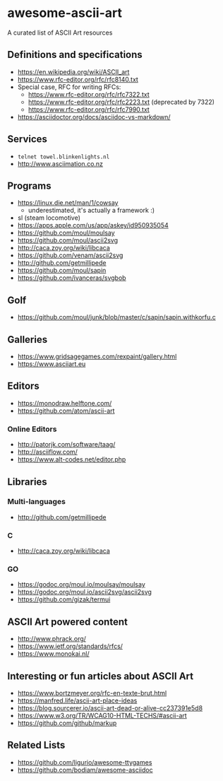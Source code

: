 # awesome-ascii-art

A curated list of ASCII Art resources

## Definitions and specifications

* https://en.wikipedia.org/wiki/ASCII_art
* https://www.rfc-editor.org/rfc/rfc8140.txt
* Special case, RFC for writing RFCs:
  * https://www.rfc-editor.org/rfc/rfc7322.txt
  * https://www.rfc-editor.org/rfc/rfc2223.txt (deprecated by 7322)
  * https://www.rfc-editor.org/rfc/rfc7990.txt
* https://asciidoctor.org/docs/asciidoc-vs-markdown/

## Services

* `telnet towel.blinkenlights.nl`
* http://www.asciimation.co.nz

## Programs

* https://linux.die.net/man/1/cowsay
  * underestimated, it's actually a framework :)
* sl (steam locomotive)
* https://apps.apple.com/us/app/askey/id950935054
* https://github.com/moul/moulsay
* https://github.com/moul/ascii2svg
* http://caca.zoy.org/wiki/libcaca
* https://github.com/venam/ascii2svg
* http://github.com/getmillipede
* https://github.com/moul/sapin
* https://github.com/ivanceras/svgbob

## Golf

* https://github.com/moul/junk/blob/master/c/sapin/sapin.withkorfu.c

## Galleries

* https://www.gridsagegames.com/rexpaint/gallery.html
* https://www.asciiart.eu

## Editors

* https://monodraw.helftone.com/
* https://github.com/atom/ascii-art

### Online Editors

* http://patorjk.com/software/taag/
* http://asciiflow.com/
* https://www.alt-codes.net/editor.php

## Libraries

### Multi-languages

* http://github.com/getmillipede

### C

* http://caca.zoy.org/wiki/libcaca

### GO

* https://godoc.org/moul.io/moulsay/moulsay
* https://godoc.org/moul.io/ascii2svg/ascii2svg
* https://github.com/gizak/termui

## ASCII Art powered content

* http://www.phrack.org/
* https://www.ietf.org/standards/rfcs/
* https://www.monokai.nl/

## Interesting or fun articles about ASCII Art

* https://www.bortzmeyer.org/rfc-en-texte-brut.html
* https://manfred.life/ascii-art-place-ideas
* https://blog.sourcerer.io/ascii-art-dead-or-alive-cc237391e5d8
* https://www.w3.org/TR/WCAG10-HTML-TECHS/#ascii-art
* https://github.com/github/markup

## Related Lists

* https://github.com/ligurio/awesome-ttygames
* https://github.com/bodiam/awesome-asciidoc
